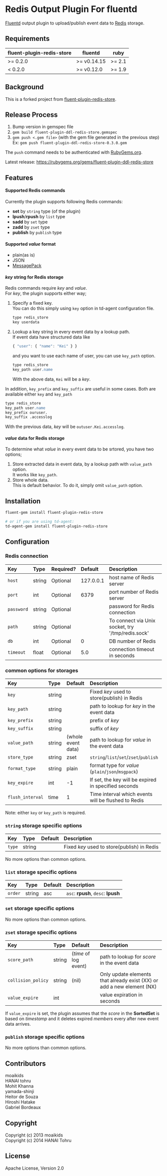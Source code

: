 Redis Output Plugin For fluentd
===============================
[Fluentd][] output plugin to upload/publish event data to [Redis][] storage.

[Fluentd]: http://fluentd.org/
[Redis]: http://redis.io/

Requirements
------------

| fluent-plugin-redis-store | fluentd | ruby |
|------------------------|---------|------|
| >= 0.2.0 | >= v0.14.15 | >= 2.1 |
|  < 0.2.0 | >= v0.12.0 | >= 1.9 |

Background
----------

This is a forked project from [fluent-plugin-redis-store][].

[fluent-plugin-redis-store]: https://github.com/pokehanai/fluent-plugin-redis-store/

Release Process
---------------
1. Bump version in gemspec file
2. `gem build fluent-plugin-ddl-redis-store.gemspec`
3. `gem push <.gem file>` (with the gem file generated in the previous step)  
   Ex: `gem push fluent-plugin-ddl-redis-store-0.3.0.gem`

The `push` command needs to be authenticated with [RubyGems.org](https://rubygems.org/).

Latest release: https://rubygems.org/gems/fluent-plugin-ddl-redis-store


Features
--------

#### Supported Redis commands

Currently the plugin supports following Redis commands:

- **set** by `string` type (of the plugin)
- **lpush**/**rpush** by `list` type
- **sadd** by `set` type
- **zadd** by `zset` type
- **publish** by `publish` type

#### Supported _value_ format

- plain(as is)
- JSON
- [MessagePack](http://msgpack.org/)

#### _key_ string for Redis storage

Redis commands require _key_ and _value_.  
For _key_, the plugin supports either way;

1. Specify a fixed key.  
   You can do this simply using `key` option in td-agent configuration file.

   ```apache
   type redis_store
   key userdata
   ```

2. Lookup a key string in every event data by a lookup path.  
   If event data have structured data like

   ```javascript
   { "user": { "name": "Kei" } }
   ```

   and you want to use each name of user, you can use `key_path` option.

   ```apache
   type redis_store
   key_path user.name
   ```

   With the above data, `Kei` will be a _key_.

In addition, `key_prefix` and `key_suffix` are useful in some cases. Both are available either `key` and `key_path`

   ```apache
   type redis_store
   key_path user.name
   key_prefix ouruser.
   key_suffix .accesslog
   ```

With the previous data, _key_ will be `outuser.Kei.accesslog`.

#### _value_ data for Redis storage

To determine what _value_ in every event data to be srtored, you have two options;

1. Store extracted data in event data, by a lookup path with `value_path` option.  
   It works like `key_path`.
2. Store whole data.  
   This is default behavior. To do it, simply omit `value_path` option.

Installation
------------

```bash
fluent-gem install fluent-plugin-redis-store

# or if you are using td-agent:
td-agent-gem install fluent-plugin-redis-store
```

Configuration
-------------

### Redis connection

| Key        | Type   | Required?   |                  Default | Description                                       |
| :----      | :----- | :---------- | :----------------------- | :------------                                     |
| `host`     | string | Optional    |                127.0.0.1 | host name of Redis server                         |
| `port`     | int    | Optional    |                     6379 | port number of Redis server                       |
| `password` | string | Optional    |                          | password for Redis connection                     |
| `path`     | string | Optional    |                          | To connect via Unix socket, try '/tmp/redis.sock' |
| `db`       | int    | Optional    |                        0 | DB number of Redis                                |
| `timeout`  | float  | Optional    |                      5.0 | connection timeout in seconds                     |

### common options for storages

| Key              | Type   | Default                  | Description                                          |
| :----            | :----- | :----------------------- | :------------                                        |
| `key`            | string |                          | Fixed _key_ used to store(publish) in Redis          |
| `key_path`       | string |                          | path to lookup for _key_ in the event data           |
| `key_prefix`     | string |                          | prefix of _key_                                      |
| `key_suffix`     | string |                          | suffix of _key_                                      |
| `value_path`     | string | (whole event data)       | path to lookup for _value_ in the event data         |
| `store_type`     | string | zset                     | `string`/`list`/`set`/`zset`/`publish`               |
| `format_type`    | string | plain                    | format type for _value_ (`plain`/`json`/`msgpack`)   |
| `key_expire`     | int    | -1                       | If set, the key will be expired in specified seconds |
| `flush_interval` | time   | 1                        | Time interval which events will be flushed to Redis  |

Note: either `key` or `key_path` is required.

### `string` storage specific options

| Key    | Type   | Default                  | Description                                 |
| :----  | :----- | :----------------------- | :------------                               |
| `type` | string |                          | Fixed _key_ used to store(publish) in Redis |
No more options than common options.

### `list` storage specific options

| Key     | Type   | Default                  | Description                         |
| :----   | :----- | :----------------------- | :------------                       |
| `order` | string | asc                      | `asc`: **rpush**, `desc`: **lpush** |

### `set` storage specific options

No more options than common options.

### `zset` storage specific options

| Key                 | Type   | Default                  | Description                                                             |
| :----               | :----- | :----------------------- | :------------                                                           |
| `score_path`        | string | (_time_ of log event)    | path to lookup for _score_ in the event data                            |
| `collision_policy`  | string | (nil)                    | Only update elements that already exist (XX) or add a new element (NX)  |
| `value_expire`      | int    |                          | value expiration in seconds                                             |

If `value_expire` is set, the plugin assumes that the _score_ in the **SortedSet** is
based on *timestamp* and it deletes expired _members_ every after new event data arrives.

### `publish` storage specific options

No more options than common options.


Contributors
------------

moaikids  
HANAI tohru  
Mohit Khanna  
yamada-shinji  
Heitor de Souza  
Hiroshi Hatake  
Gabriel Bordeaux  

Copyright
---------

Copyright (c) 2013 moaikids  
Copyright (c) 2014 HANAI Tohru  

License
-------
Apache License, Version 2.0
